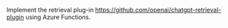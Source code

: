 Implement the retrieval plug-in
https://github.com/openai/chatgpt-retrieval-plugin
using Azure Functions.